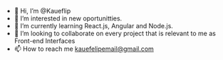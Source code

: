 - 👋 Hi, I’m @Kaueflip
- 👀 I’m interested in new oportunitties. 
- 🌱 I’m currently learning React.js, Angular and Node.js. 
- 💞️ I’m looking to collaborate on every project that is relevant to me as Front-end Interfaces 
- 📫 How to reach me kauefelipemail@gmail.com

<!---
Kaueflip/Kaueflip is a ✨ special ✨ repository because its `README.md` (this file) appears on your GitHub profile.
You can click the Preview link to take a look at your changes.
--->
